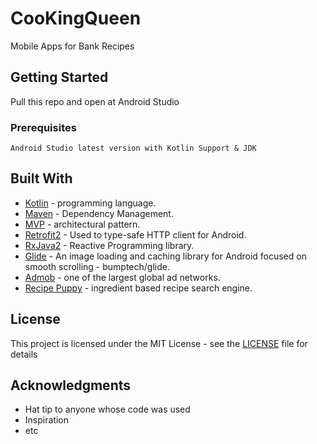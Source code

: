 # CooKingQueen

Mobile Apps for Bank Recipes

## Getting Started

Pull this repo and open at Android Studio

### Prerequisites

``
Android Studio latest version with Kotlin Support & JDK
``

## Built With

* [Kotlin](https://kotlinlang.org/) -  programming language.
* [Maven](https://maven.apache.org/) - Dependency Management.
* [MVP](https://mindorks.com/course/android-mvp-introduction/) - architectural pattern.
* [Retrofit2](https://square.github.io/retrofit/) - Used to type-safe HTTP client for Android.
* [RxJava2](https://github.com/ReactiveX/RxJava) - Reactive Programming library.
* [Glide](https://github.com/bumptech/glide) - An image loading and caching library for Android focused on smooth scrolling - bumptech/glide.
* [Admob](https://admob.google.com/home/) - one of the largest global ad networks.
* [Recipe Puppy](http://www.recipepuppy.com/) - ingredient based recipe search engine. 

## License

This project is licensed under the MIT License - see the [LICENSE](LICENSE) file for details

## Acknowledgments

* Hat tip to anyone whose code was used
* Inspiration
* etc
